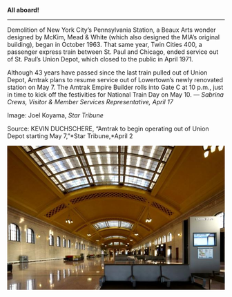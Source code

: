 **All aboard!**

****

Demolition of New York City’s Pennsylvania Station, a Beaux Arts wonder designed by McKim, Mead & White (which also designed the MIA’s original building), began in October 1963. That same year, Twin Cities 400, a passenger express train between St. Paul and Chicago, ended service out of St. Paul’s Union Depot, which closed to the public in April 1971. 

Although 43 years have passed since the last train pulled out of Union Depot, Amtrak plans to resume service out of Lowertown’s newly renovated station on May 7. The Amtrak Empire Builder rolls into Gate C at 10 p.m., just in time to kick off the festivities for National Train Day on May 10.
 *— Sabrina Crews, Visitor & Member Services Representative, April 17*

Image: Joel Koyama, *Star Tribune*

Source: KEVIN DUCHSCHERE, “Amtrak to begin operating out of Union Depot starting May 7,”*Star Tribune,*April 2

![](../images/14-04-16_93.70.52_AmtrakEDIT-1.JPG)
